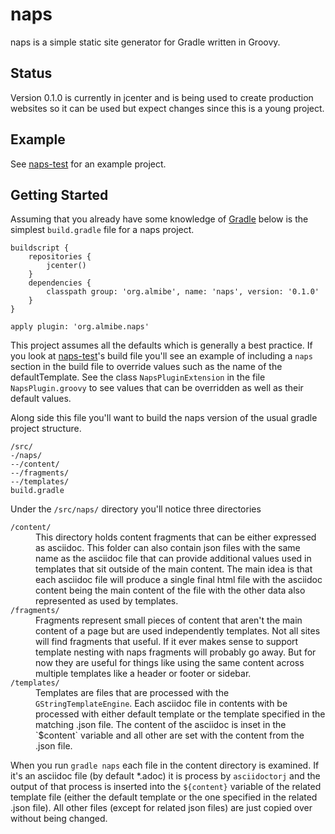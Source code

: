# naps

naps is a simple static site generator for Gradle written in Groovy.

## Status

Version 0.1.0 is currently in jcenter and is being used to create production websites so it can be used but expect
changes since this is a young project.

## Example

See [naps-test](https://github.com/almibe/naps-test) for an example project.

## Getting Started

Assuming that you already have some knowledge of [Gradle](https://www.gradle.org) below is the simplest `build.gradle`
file for a naps project.

```
buildscript {
    repositories {
        jcenter()
    }
    dependencies {
        classpath group: 'org.almibe', name: 'naps', version: '0.1.0'
    }
}

apply plugin: 'org.almibe.naps'
```

This project assumes all the defaults which is generally a best practice.  If you look at
[naps-test](https://github.com/almibe/naps-test)'s build file you'll see an example of including a `naps` section
in the build file to override values such as the name of the defaultTemplate.  See the class `NapsPluginExtension`
in the file `NapsPlugin.groovy` to see values that can be overridden as well as their default values.

Along side this file you'll want to build the naps version of the usual gradle project structure.

```
/src/
-/naps/
--/content/
--/fragments/
--/templates/
build.gradle
```

Under the `/src/naps/` directory you'll notice three directories
<dl>
  <dt><code>/content/</code></dt>
  <dd>This directory holds content fragments that can be either expressed as asciidoc.
  This folder can also contain json files with the same name as the asciidoc file that can
  provide additional values used in templates that sit outside of the main content.  The main idea is that each
  asciidoc file will produce a single final html file with the asciidoc content
  being the main content of the file with the other data also represented as used by templates.</dd>
  <dt><code>/fragments/</code></dt>
  <dd>Fragments represent small pieces of content that aren't the main content of a page but are used independently
  templates.  Not all sites will find fragments that useful.  If it ever makes sense to support template nesting with
  naps fragments will probably go away.  But for now they are useful for things like using the same content across
  multiple templates like a header or footer or sidebar.</dd>
  <dt><code>/templates/</code></dt>
  <dd>Templates are files that are processed with the <code>GStringTemplateEngine</code>.  Each asciidoc file in contents with
  be processed with either default template or the template specified in the matching .json file.  The content of
  the asciidoc is inset in the `$content` variable and all other are set with the content from the .json file.</dd>
</dl>

When you run `gradle naps` each file in the content directory is examined.  If it's an asciidoc file (by default *.adoc)
it is process by `asciidoctorj` and the output of that process is inserted into the `${content}` variable of the
related template file (either the default template or the one specified in the related .json file).  All other files
(except for related json files) are just copied over without being changed.
